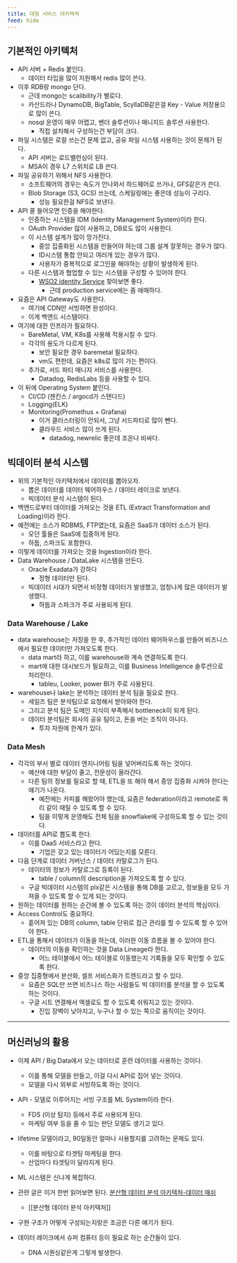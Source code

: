 ```yaml
---
title: 대형 서비스 아키텍처
feed: hide
---
```

## 기본적인 아키텍처
- API 서버 + Redis 붙인다.
	- 데이터 타입을 많이 지원해서 redis 많이 쓴다.
- 이후 RDB랑 mongo 단다.
	- 근데 mongo는 scalibility가 별로다.
	- 카산드라나 DynamoDB, BigTable, ScyllaDB같은걸 Key - Value 저장용으로 많이 쓴다.
	- nosql 운영이 매우 어렵고, 벤더 솔루션이나 매니지드 솔루션 사용한다.
		- 직접 설치해서 구성하는건 부담이 크다.
- 파일 시스템은 로컬 쓰는건 문제 없고, 공유 파일 시스템 사용하는 것이 문제가 된다.
	- API 서버는 로드밸런싱이 된다.
	- MSA이 경우 L7 스위치로 LB 쓴다.
- 파일 공유하기 위해서 NFS 사용한다.
	- 소프트웨어의 경우는 속도가 안나와서 하드웨어로 쓰거나, GFS같은거 쓴다.
	- Blob Storage (S3, GCS) 쓰는데, 스케일링에는 좋은데 성능이 구리다.
		- 성능 필요한걸 NFS로 보낸다.
- API 콜 들어오면 인증을 해야한다.
	- 인증하는 시스템을 IDM (Identity Management System)이라 한다.
	- OAuth Provider 많이 사용하고, DB로도 많이 사용한다.
	- 이 시스템 설계가 많이 망가진다.
		- 중앙 집중화된 시스템을 만들어야 하는데 그룹 설계 잘못하는 경우가 많다.
		- ID시스템 통합 안되고 여러개 있는 경우가 많다.
		- 사용자가 중복적으로 로그인을 해야하는 상황이 발생하게 된다.
	- 다른 시스템과 협업할 수 있는 시스템을 구성할 수 있어야 한다.
		- [WSO2 identity Service]([https://wso2.com/identity-server/](https://wso2.com/identity-server/)) 찾아보면 좋다.
			- 근데 production service에는 좀 애매하다.
- 요즘은 API Gateway도 사용한다.
	- 여기에 CDN만 서빙하면 완성이다.
	- 이게 백엔드 시스템이다.
- 여기에 대한 인프라가 필요하다.
	- BareMetal, VM, K8s를 사용해 적용시킬 수 있다.
	- 각각의 용도가 다르게 된다.
		- 보안 필요한 경우 baremetal 필요하다.
		- vm도 편한데, 요즘은 k8s로 많이 가는 편이다. 
	- 추가로, 서드 파티 매니지 서비스를 사용한다.
		- Datadog, RedisLabs 등을 사용할 수 있다.
- 이 뒤에  Operating System 붙인다.
	- CI/CD (젠킨스 / argocd가 스탠다드)
	- Logging(ELK)
	- Monitoring(Promethus + Grafana)
		- 이거 클러스터링이 안되서, 그냥 서드파티로 많이 뺀다.
		- 클라우드 서비스 많이 쓰게 된다.
			- datadog, newrelic 좋은데 조온나 비싸다.

## 빅데이터 분석 시스템
- 위의 기본적인 아키텍처에서 데이터를 뽑아오자.
	- 뽑은 데이터를 데이터 웨어하우스 / 데이터 레이크로 보낸다.
	- 빅데이터 분석 시스템이 된다.
- 백엔드로부터 데이터를 가져오는 것을 ETL (Extract Transformation and Loading)이라 한다.
- 예전에는 소스가 RDBMS, FTP였는데, 요즘은 SaaS가 데이터 소스가 된다.
	- 모던 툴들은 SaaS에 집중하게 된다.
	- 하둡, 스파크도 포함한다.
- 이렇게 데이터를 가져오는 것을 Ingestion이라 한다.
- Data Warehouse / DataLake 시스템을 만든다.
	- Oracle Exadata가 강하다
		- 정형 데이터만 된다.
	- 빅데이터 시대가 되면서 비정형 데이터가 발생했고, 엄청나게 많은 데이터가 발생했다.
		- 하둡과 스파크가 주로 사용되게 된다.

### Data Warehouse / Lake
- data warehouse는 저장을 한 후, 추가적인 데이터 웨어하우스를 만들어 비즈니스에서 필요한 데이터만 가져오도록 한다.
	- data mart라 하고, 이를 warehouse와 계속 연결하도록 한다.
	- mart에 대한 대시보드가 필요하고, 이를 Business Intelligence 솔루션으로 처리한다.
		- tableu, Looker, power BI가 주로 사용된다.
- warehouse나 lake는 분석하는 데이터 분석 팀을 필요로 한다.
	- 세일즈 팀은 분석팀으로 요청해서 받아와야 한다.
	- 그리고 분석 팀은 도메인 지식이 부족해서 bottleneck이 되게 된다.
	- 데이터 분석팀은 회사의 공유 팀이고, 돈을 버는 조직이 아니다.
		- 투자 자원에 한계가 있다.

### Data Mesh
- 각각의 부서 별로 데이터 엔지니어링 팀을 넣어버리도록 하는 것이다.
	- 예산에 대한 부담이 줄고, 전문성이 올라간다.
	- 다른 팀의 정보를 필요로 할 때, ETL을 또 해야 해서 중앙 집중화 시켜야 한다는 얘기가 나온다.
		- 예전에는 카피를 해왔어야 했는데, 요즘은 federation이라고 remote로 쿼리 같이 때릴 수 있도록 할 수 있다.
		- 팀을 이렇게 운영해도 전체 팀을 snowflake에 구성하도록 할 수 있는 것이다.
- 데이터를 API로 뽑도록 한다.
	- 이를 DaaS 서비스라고 한다.
		- 기업은 갖고 있는 데이터가 어딨는지를 모른다.
- 다음 단계로 데이터 거버넌스 / 데이터 카탈로그가 된다.
	- 데이터의 정보가 카탈로그로 등록이 된다.
		- table / column의 description을 가져오도록 할 수 있다.
	- 구글 빅데이터 시스템의 plx같은 시스템을 통해 DB를 고르고,  정보들을 모두 가져올 수 있도록 할 수 있게 되는 것이다.
- 원하는 데이터를 원하는 순간에 볼 수 있도록 하는 것이 데이터 분석의 핵심이다.
- Access Control도 중요하다.
	- 흩어져 있는 DB의 column, table 단위로 접근 관리를 할 수 있도록 할 수 있어야 한다.
- ETL을 통해서 데이터가 이동을 하는데, 이러한 이동 흐름을 볼 수 있어야 한다.
	- 데이터의 이동을 확인하는 것을 Data Lineage라 한다.
		- 어느 테이블에서 어느 테이블로 이동했는지 기록들을 모두 확인할 수 있도록 한다.
- 중앙 집중형에서 분산화, 셀프 서비스화가 트렌드라고 할 수 있다.
	- 요즘은 SQL만 쓰면 비즈니스 하는 사람들도 빅 데이터를 분석을 할 수 있도록 하는 것이다.
	- 구글 시트 연결해서 엑셀로도 할 수 있도록 쉬워지고 있는 것이다.
		- 진입 장벽이 낮아지고, 누구나 할 수 있는 쪽으로 움직이는 것이다.
---


## 머신러닝의 활용
- 이제 API / Big Data에서 오는 데이터로 훈련 데이터를 사용하는 것이다.
	- 이를 통해 모델을 만들고, 이걸 다시 API로 집어 넣는 것이다.
	- 모델을 다시 외부로 서빙하도록 하는 것이다.
- API - 모델로 이루어지는 서빙 구조를 ML System이라 한다.
	- FDS (이상 탐지) 등에서 주로 사용되게 된다.
	- 마케팅 여부 등을 줄 수 있는 판단 모델도 생기고 있다.
- lifetime 모델이라고, 90일동안 얼마나 사용할지를 고려하는 문제도 있다.
	- 이를 바탕으로 타겟팅 마케팅을 한다.
	- 산업마다 타겟팅이 달라지게 된다.
- ML 시스템은 신나게 복잡하다.



- 관련 글은 이거 한번 읽어보면 된다. [분산형 데이터 분석 아키텍처-데이터 매쉬](https://bcho.tistory.com/1379)
	- [[분산형 데이터 분석 아키텍처]]
- 구현 구조가 어떻게 구성되는지랑은 조금은 다른 얘기가 된다.
- 데이터 레이크에서 슈퍼 컴퓨터 등이 필요로 하는 순간들이 있다.
	- DNA 시퀀싱같은게 그렇게 발생한다.
